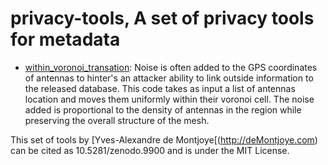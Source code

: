 privacy-tools, A set of privacy tools for metadata
==================================================

  * [within_voronoi_transation](https://github.com/yvesalexandre/privacy-tools/blob/master/within_voronoi_translation.py): Noise is often added to the GPS coordinates of antennas to hinter's an attacker ability to link outside information to the released database. This code takes as input a list of antennas location and moves them uniformly within their voronoi cell. The noise added is proportional to the density of antennas in the region while preserving the overall structure of the mesh.

This set of tools by [Yves-Alexandre de Montjoye[(http://deMontjoye.com) can be cited as 10.5281/zenodo.9900 and is under the MIT License.
